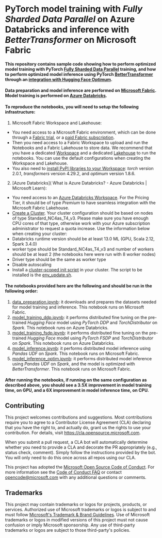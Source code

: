 # PyTorch model training with *Fully Sharded Data Parallel* on Azure Databricks and inference with *BetterTransformer* on Microsoft Fabric

#### This repository contains sample code showing how to perform optimized model training with PyTorch [Fully Sharded Data Parallel]( https://pytorch.org/tutorials/intermediate/FSDP_tutorial.html#getting-started-with-fully-sharded-data-parallel-fsdp) training, and how to perform optimized model inference using PyTorch [BetterTransformer]( https://pytorch.org/blog/a-better-transformer-for-fast-transformer-encoder-inference/) through an [integration with Hugging Face Optimum](https://huggingface.co/docs/optimum/bettertransformer/tutorials/convert).

#### Data preparation and model inference are performed on [Microsoft Fabric]( https://learn.microsoft.com/en-us/fabric/get-started/microsoft-fabric-overview). Model training is performed on [Azure Databricks]( https://learn.microsoft.com/en-us/azure/databricks/introduction/).

#### To reproduce the notebooks, you will need to setup the following infrastructure:

1. Microsoft Fabric Workspace and Lakehouse:
- You need access to a Microsoft Fabric environment, which can be done through a [Fabric trial]( https://learn.microsoft.com/en-us/fabric/get-started/fabric-trial), or a [paid Fabric subscription]( https://learn.microsoft.com/en-us/fabric/enterprise/buy-subscription).
- Then you need access to a Fabric Workspace to upload and run the Notebooks and a Fabric Lakehouse to store data. We recommend that you have a dedicated [Workspace]( https://learn.microsoft.com/en-us/fabric/get-started/create-workspaces) and a dedicated [Lakehouse]( https://learn.microsoft.com/en-us/fabric/data-engineering/create-lakehouse) to run the notebooks. You can use the default configurations when creating the Workspace and Lakehouse.
- You also need to [install PyPI libraries to your Workspace]( https://learn.microsoft.com/en-us/fabric/data-science/python-guide/python-library-management#install-workspace-libraries): *torch* version 2.0.1, *transformers* version 4.29.2, and *optimum* version 1.8.6.

2. [Azure Databricks]( What is Azure Databricks? - Azure Databricks | Microsoft Learn):
- You need access to an [Azure Databricks Workspace]( https://docs.microsoft.com/en-us/azure/databricks/scenarios/quickstart-create-databricks-workspace-portal?tabs=azure-portal#create-an-azure-databricks-workspace). For the Pricing Tier, it should be of type *Premium* to have seamless integration with the Microsoft Fabric Lakehouse.
- [Create a Cluster]( https://docs.microsoft.com/en-us/azure/databricks/clusters/create). Your cluster configuration should be based on nodes of type Standard_NC4as_T4_v3. Please make sure you have enough CPU cores of that type, otherwise work with your Azure subscription administrator to request a quota increase. Use the information below when creating your cluster:
- Databricks runtime version should be at least 13.0 ML (GPU, Scala 2.12, Spark 3.4.0)
- worker type should be Standard_NC4as_T4_v3 and number of workers should be at least 2 (the notebooks here were run with 8 worker nodes)
- Driver type should be the same as worker type
- Disable autoscaling
- Install a [cluster-scoped init script]( https://docs.microsoft.com/en-us/azure/databricks/clusters/init-scripts#cluster-scoped-init-scripts)  in your cluster. The script to be installed is the [env_update.sh]( https://github.com/Azure/optimized-pytorch-on-databricks-and-fabric/blob/main/Azure%20Databricks/env_update.sh).

#### The notebooks provided here are the following and should be run in the following order:
1. [data_preparation.ipynb]( https://github.com/Azure/optimized-pytorch-on-databricks-and-fabric/blob/main/Microsoft%20Fabric/data_preparation.ipynb): it downloads and prepares the datasets needed for model training and inference. This notebook runs on Microsoft Fabric.
2. [model_training_ddp.ipynb]( https://github.com/Azure/optimized-pytorch-on-databricks-and-fabric/blob/main/Azure%20Databricks/model_training_ddp.ipynb): it performs distributed fine tuning on the pre-trained *Hugging Face* model using *PyTorch DDP* and *TorchDistributor* on *Spark*. This notebook runs on Azure Databricks.
3. [model_training_fsdp.ipynb]( https://github.com/Azure/optimized-pytorch-on-databricks-and-fabric/blob/main/Azure%20Databricks/model_training_fsdp.ipynb): it performs distributed fine tuning on the pre-trained *Hugging Face* model using *PyTorch FSDP* and *TorchDistributor* on *Spark*. This notebook runs on Azure Databricks.
4. [model_inference.ipynb]( https://github.com/Azure/optimized-pytorch-on-databricks-and-fabric/blob/main/Microsoft%20Fabric/model_inference.ipynb): it performs distributed model inference using *Pandas UDF* on *Spark*. This notebook runs on Microsoft Fabric.
5. [model_inference_optim.ipynb]( https://github.com/Azure/optimized-pytorch-on-databricks-and-fabric/blob/main/Microsoft%20Fabric/model_inference_optim.ipynb): it performs distributed model inference using *Pandas UDF* on *Spark*, and the model is optimized with *BetterTransformer*. This notebook runs on Microsoft Fabric.

#### After running the notebooks, if running on the same configuration as described above, you should see a 3.5X improvement in model training time, on GPU, and a 6X improvement in model inference time, on CPU.

## Contributing

This project welcomes contributions and suggestions.  Most contributions require you to agree to a
Contributor License Agreement (CLA) declaring that you have the right to, and actually do, grant us
the rights to use your contribution. For details, visit https://cla.opensource.microsoft.com.

When you submit a pull request, a CLA bot will automatically determine whether you need to provide
a CLA and decorate the PR appropriately (e.g., status check, comment). Simply follow the instructions
provided by the bot. You will only need to do this once across all repos using our CLA.

This project has adopted the [Microsoft Open Source Code of Conduct](https://opensource.microsoft.com/codeofconduct/).
For more information see the [Code of Conduct FAQ](https://opensource.microsoft.com/codeofconduct/faq/) or
contact [opencode@microsoft.com](mailto:opencode@microsoft.com) with any additional questions or comments.

## Trademarks

This project may contain trademarks or logos for projects, products, or services. Authorized use of Microsoft 
trademarks or logos is subject to and must follow 
[Microsoft's Trademark & Brand Guidelines](https://www.microsoft.com/en-us/legal/intellectualproperty/trademarks/usage/general).
Use of Microsoft trademarks or logos in modified versions of this project must not cause confusion or imply Microsoft sponsorship.
Any use of third-party trademarks or logos are subject to those third-party's policies.
